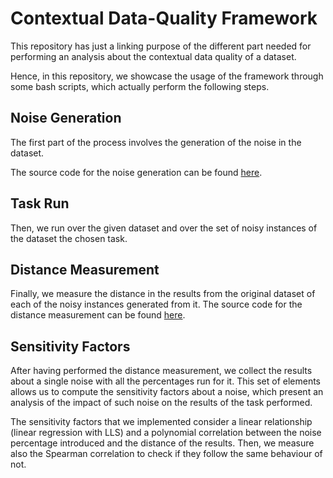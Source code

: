 # Contextual Data-Quality Framework

This repository has just a linking purpose of the different part needed for performing an analysis about the contextual data quality of a dataset.

Hence, in this repository, we showcase the usage of the framework through some bash scripts, which actually perform the following steps.

## Noise Generation
The first part of the process involves the generation of the noise in the dataset.

The source code for the noise generation can be found [here](https://github.com/forons/noise-generator).

## Task Run
Then, we run over the given dataset and over the set of noisy instances of the dataset the chosen task.

## Distance Measurement
Finally, we measure the distance in the results from the original dataset of each of the noisy instances generated from it.
The source code for the distance measurement can be found [here](https://github.com/forons/distance-measurement).

## Sensitivity Factors
After having performed the distance measurement, we collect the results about a single noise with all the percentages run for it. This set of elements allows us to compute the sensitivity factors about a noise, which present an analysis of the impact of such noise on the results of the task performed.

The sensitivity factors that we implemented consider a linear relationship (linear regression with LLS) and a polynomial correlation between the noise percentage introduced and the distance of the results. Then, we measure also the Spearman correlation to check if they follow the same behaviour of not.